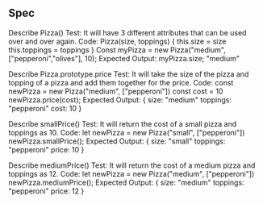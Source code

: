 ## Spec

Describe Pizza()
Test: It will have 3 different attributes that can be used over and over again.
Code:
Pizza(size, toppings) {
  this.size = size
  this.toppings = toppings
}
Const myPizza = new Pizza("medium", ["pepperoni","olives"], 10);
Expected Output:
 myPizza.size;
 "medium"

Describe Pizza.prototype.price
Test: It will take the size of the pizza and topping of a pizza and add them together for the price.
Code:
const newPizza = new Pizza("medium", ["pepperoni"])
const cost = 10
newPizza.price(cost);
Expected Output:
{
  size: "medium"
  toppings: "pepperoni"
  cost: 10
}

Describe smallPrice()
Test: It will return the cost of a small pizza and toppings as 10.
Code: 
let newPizza = new Pizza("small", ["pepperoni"])
newPizza.smallPrice();
Expected Output:
{
  size: "small"
  toppings: "pepperoni"
  price: 10
}

Describe mediumPrice()
Test: It will return the cost of a medium pizza and toppings as 12.
Code: 
let newPizza = new Pizza("medium", ["pepperoni"])
newPizza.mediumPrice();
Expected Output:
{
  size: "medium"
  toppings: "pepperoni"
  price: 12
}